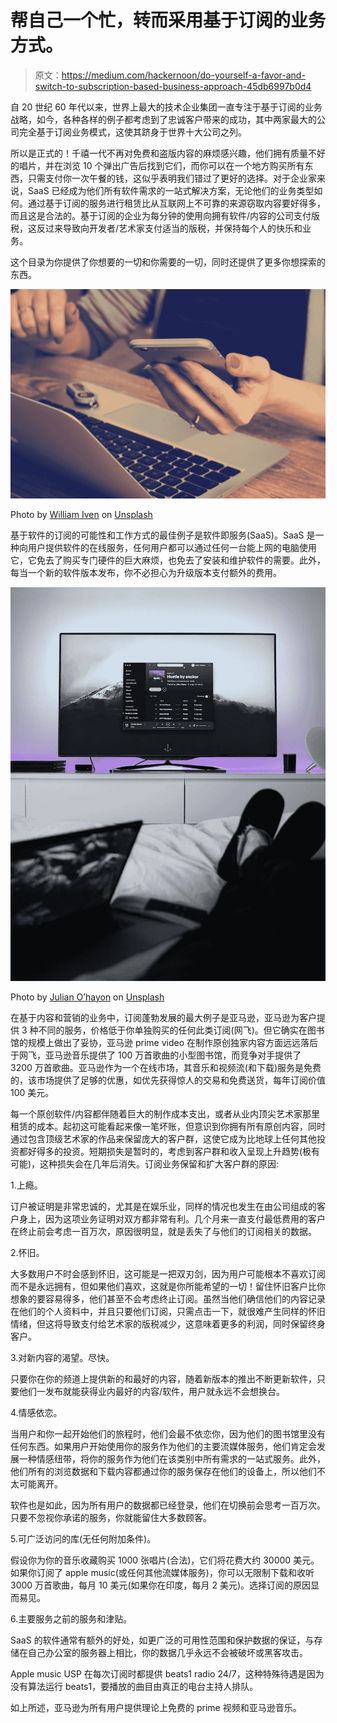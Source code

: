 # 帮自己一个忙，转而采用基于订阅的业务方式。

> 原文：<https://medium.com/hackernoon/do-yourself-a-favor-and-switch-to-subscription-based-business-approach-45db6997b0d4>

自 20 世纪 60 年代以来，世界上最大的技术企业集团一直专注于基于订阅的业务战略，如今，各种各样的例子都考虑到了忠诚客户带来的成功，其中两家最大的公司完全基于订阅业务模式，这使其跻身于世界十大公司之列。

所以是正式的！千禧一代不再对免费和盗版内容的麻烦感兴趣，他们拥有质量不好的唱片，并在浏览 10 个弹出广告后找到它们，而你可以在一个地方购买所有东西，只需支付你一次午餐的钱，这似乎表明我们错过了更好的选择。对于企业家来说，SaaS 已经成为他们所有软件需求的一站式解决方案，无论他们的业务类型如何。通过基于订阅的服务进行租赁比从互联网上不可靠的来源窃取内容要好得多，而且这是合法的。基于订阅的企业为每分钟的使用向拥有软件/内容的公司支付版税，这反过来导致向开发者/艺术家支付适当的版税，并保持每个人的快乐和业务。

这个目录为你提供了你想要的一切和你需要的一切，同时还提供了更多你想探索的东西。

![](img/08c11553a235c962e31c46fbc5eaac67.png)

Photo by [William Iven](https://unsplash.com/photos/SpVHcbuKi6E?utm_source=unsplash&utm_medium=referral&utm_content=creditCopyText) on [Unsplash](https://unsplash.com/?utm_source=unsplash&utm_medium=referral&utm_content=creditCopyText)

基于软件的订阅的可能性和工作方式的最佳例子是软件即服务(SaaS)。SaaS 是一种向用户提供软件的在线服务，任何用户都可以通过任何一台能上网的电脑使用它，它免去了购买专门硬件的巨大麻烦，也免去了安装和维护软件的需要。此外，每当一个新的软件版本发布，你不必担心为升级版本支付额外的费用。

![](img/197545615dd2a15e396ece78663f0d97.png)

Photo by [Julian O’hayon](https://unsplash.com/photos/w4znns7NTA0?utm_source=unsplash&utm_medium=referral&utm_content=creditCopyText) on [Unsplash](https://unsplash.com/?utm_source=unsplash&utm_medium=referral&utm_content=creditCopyText)

在基于内容和营销的业务中，订阅蓬勃发展的最大例子是亚马逊，亚马逊为客户提供 3 种不同的服务，价格低于你单独购买的任何此类订阅(网飞)。但它确实在图书馆的规模上做出了妥协，亚马逊 prime video 在制作原创独家内容方面远远落后于网飞，亚马逊音乐提供了 100 万首歌曲的小型图书馆，而竞争对手提供了 3200 万首歌曲。亚马逊作为一个在线市场，其音乐和视频流(和下载)服务是免费的，该市场提供了足够的优惠，如优先获得惊人的交易和免费送货，每年订阅价值 100 美元。

每一个原创软件/内容都伴随着巨大的制作成本支出，或者从业内顶尖艺术家那里租赁的成本。起初这可能看起来像一笔坏账，但意识到你拥有所有原创内容，同时通过包含顶级艺术家的作品来保留庞大的客户群，这使它成为比地球上任何其他投资都好得多的投资。短期损失是暂时的，考虑到客户群和收入呈现上升趋势(极有可能)，这种损失会在几年后消失。订阅业务保留和扩大客户群的原因:

1.上瘾。

订户被证明是非常忠诚的，尤其是在娱乐业，同样的情况也发生在由公司组成的客户身上，因为这项业务证明对双方都非常有利。几个月来一直支付最低费用的客户在终止前会考虑一百万次，原因很明显，就是丢失了与他们的订阅相关的数据。

2.怀旧。

大多数用户不时会感到怀旧，这可能是一把双刃剑，因为用户可能根本不喜欢订阅而不是永远拥有，但如果他们喜欢，这就是你所能希望的一切！留住怀旧客户比你想象的要容易得多，他们甚至不会考虑终止订阅。虽然当他们确信他们的内容记录在他们的个人资料中，并且只要他们订阅，只需点击一下，就很难产生同样的怀旧情绪，但这将导致支付给艺术家的版税减少，这意味着更多的利润，同时保留终身客户。

3.对新内容的渴望。尽快。

只要你在你的频道上提供新的和最好的内容，随着新版本的推出不断更新软件，只要他们一发布就能获得业内最好的内容/软件，用户就永远不会想换台。

4.情感依恋。

当用户和你一起开始他们的旅程时，他们会最不依恋你，因为他们的图书馆里没有任何东西。如果用户开始使用你的服务作为他们的主要流媒体服务，他们肯定会发展一种情感纽带，将你的服务作为他们在该类别中所有需求的一站式服务。此外，他们所有的浏览数据和下载内容都通过你的服务保存在他们的设备上，所以他们不太可能离开。

软件也是如此，因为所有用户的数据都已经登录，他们在切换前会思考一百万次。只要不忽视你承诺的服务，你就能留住大多数顾客。

5.可广泛访问的库(无任何附加条件)。

假设你为你的音乐收藏购买 1000 张唱片(合法)，它们将花费大约 30000 美元。如果你订阅了 apple music(或任何其他流媒体服务)，你可以无限制下载和收听 3000 万首歌曲，每月 10 美元(如果你在印度，每月 2 美元)。选择订阅的原因显而易见。

6.主要服务之前的服务和津贴。

SaaS 的软件通常有额外的好处，如更广泛的可用性范围和保护数据的保证，与存储在自己办公室的服务器上相比，你的数据几乎永远不会被破坏或黑客攻击。

Apple music USP 在每次订阅时都提供 beats1 radio 24/7，这种特殊待遇是因为没有算法运行 beats1，要播放的曲目由真正的电台主持人排队。

如上所述，亚马逊为所有用户提供理论上免费的 prime 视频和亚马逊音乐。